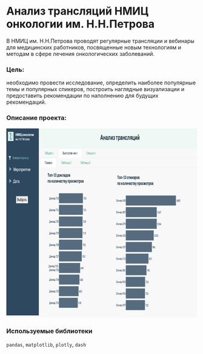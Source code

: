# Анализ трансляций НМИЦ онкологии им. Н.Н.Петрова
В НМИЦ им. Н.Н.Петрова проводят регулярные трансляции и вебинары для медицинских работников, посвященные новым технологиям и методам в сфере лечения онкологических заболеваний.

### Цель:
необходимо провести исследование, определить наиболее популярные темы и популярных спикеров, построить наглядные визуализации и предоставить рекомендации по наполнению для будущих рекомендаций.

### Описание проекта:
<img src="https://github.com/KristinaChu/picture/blob/main/oncoforum/%D0%94%D0%B0%D1%88%D0%B1%D0%BE%D1%80%D0%B4_2.png?raw=true" width="800" height="500">

### Используемые библиотеки
  `pandas`, `matplotlib`,  `plotly`, `dash`

